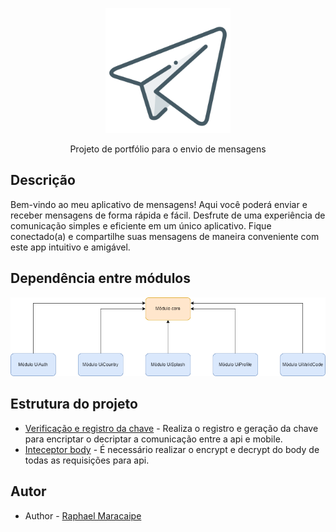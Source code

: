 <p align="center">
  <img src="./docs/img/icon_app.png" width="200" alt="Portfolio - Logo" />
</p>
  <p align="center">Projeto de portfólio para o envio de mensagens</p>

## Descrição
Bem-vindo ao meu aplicativo de mensagens! Aqui você poderá enviar e receber mensagens de forma rápida e fácil. Desfrute de uma experiência de comunicação simples e eficiente em um único aplicativo. Fique conectado(a) e compartilhe suas mensagens de maneira conveniente com este app intuitivo e amigável.

## Dependência entre módulos
<p align="center">
  <img src="./docs/img/modules.png" width="600" alt="Portfolio - Flutter - Modules" />
</p>

## Estrutura do projeto
- [Verificação e registro da chave](./docs/register_generate.md) - Realiza o registro e geração da chave para encriptar o decriptar a comunicação entre a api e mobile.
- [Inteceptor body](./docs/inteceptor_body.md) - É necessário realizar o encrypt e decrypt do body de todas as requisições para api.

## Autor
- Author - [Raphael Maracaipe](https://www.linkedin.com/in/raphaelmaracaipe)
